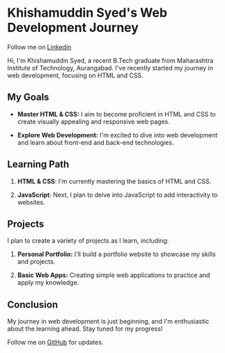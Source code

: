 # Khishamuddin Syed's Web Development Journey

Follow me on [Linkedin](https://linkedin.com/kmsyed) 

Hi, I'm Khishamuddin Syed, a recent B.Tech graduate from Maharashtra Institute of Technology, Aurangabad. I've recently started my journey in web development, focusing on HTML and CSS. 

## My Goals

- **Master HTML & CSS:** I aim to become proficient in HTML and CSS to create visually appealing and responsive web pages.

- **Explore Web Development:** I'm excited to dive into web development and learn about front-end and back-end technologies.

## Learning Path

1. **HTML & CSS**: I'm currently mastering the basics of HTML and CSS.

2. **JavaScript**: Next, I plan to delve into JavaScript to add interactivity to websites.

## Projects

I plan to create a variety of projects as I learn, including:

1. **Personal Portfolio:** I'll build a portfolio website to showcase my skills and projects.

2. **Basic Web Apps:** Creating simple web applications to practice and apply my knowledge.

## Conclusion

My journey in web development is just beginning, and I'm enthusiastic about the learning ahead. Stay tuned for my progress!

Follow me on [GitHub](https://github.com/officialkmsyed) for updates.
